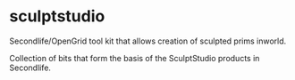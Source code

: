# sculptstudio
Secondlife/OpenGrid tool kit that allows creation of sculpted prims inworld.

Collection of bits that form the basis of the SculptStudio products in Secondlife.

